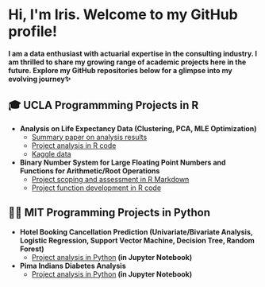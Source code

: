 <h1>Hi, I'm Iris. Welcome to my GitHub profile! </h1>
  
<b>I am a data enthusiast with actuarial expertise in the consulting industry. I am thrilled to share my growing range of academic projects here in the future. Explore my GitHub repositories below for a glimpse into my evolving journey✨</b>

<h2>🎓 UCLA Programmming Projects in R</h2>

- <b>Analysis on Life Expectancy Data (Clustering, PCA, MLE Optimization)</b>
  - [Summary paper on analysis results](https://github.com/IrisZongzhenLee/LifeExpectancyProject/blob/main/Life%20Expectancy%20Project.pdf)
  - [Project analysis in R code](https://github.com/IrisZongzhenLee/LifeExpectancyProject/blob/main/LifeExpectancy.R)
  - [Kaggle data](https://www.kaggle.com/datasets/kumarajarshi/life-expectancy-who)
- <b>Binary Number System for Large Floating Point Numbers and Functions for Arithmetic/Root Operations</b>
  - [Project scoping and assessment in R Markdown](https://github.com/IrisZongzhenLee/BinarySystem/blob/main/BinarySystemProject.Rmd)
  - [Project function development in R code](https://github.com/IrisZongzhenLee/BinarySystem/blob/main/projectfunctions.R)
<h2>👩‍💻 MIT Programming Projects in Python</h2>

- <b>Hotel Booking Cancellation Prediction (Univariate/Bivariate Analysis, Logistic Regression, Support Vector Machine, Decision Tree, Random Forest)</b>
  - [Project analysis in Python](https://github.com/IrisZongzhenLee/HotelCancellationPrediction/blob/main/HotelCancellationPrediction.ipynb)<b> (in Jupyter Notebook)</b>
- <b>Pima Indians Diabetes Analysis</b>
  - [Project analysis in Python](https://github.com/IrisZongzhenLee/PimaIndiansDiabetes/blob/main/PimaIndiansDiabetesAnalysis.ipynb)<b> (in Jupyter Notebook)</b>

